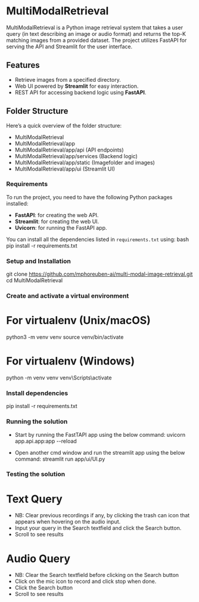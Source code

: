 # MultiModalRetrieval

MultiModalRetrieval is a Python image retrieval system that takes a user query (in text
describing an image or audio format) and returns the top-K matching images from a provided dataset.
The project utilizes FastAPI for serving the API and Streamlit for the user interface. 

## Features
- Retrieve images from a specified directory.
- Web UI powered by **Streamlit** for easy interaction.
- REST API for accessing backend logic using **FastAPI**.


## Folder Structure

Here’s a quick overview of the folder structure:
- MultiModalRetrieval 
- MultiModalRetrieval/app 
- MultiModalRetrieval/app/api (API endpoints)
- MultiModalRetrieval/app/services (Backend logic)
- MultiModalRetrieval/app/static (Imagefolder and images)
- MultiModalRetrieval/app/ui (Streamlit UI)



### Requirements

To run the project, you need to have the following Python packages installed:

- **FastAPI**: for creating the web API.
- **Streamlit**: for creating the web UI.
- **Uvicorn**: for running the FastAPI app.

You can install all the dependencies listed in `requirements.txt` using:
bash
pip install -r requirements.txt

### Setup and Installation
git clone https://github.com/mphoreuben-ai/multi-modal-image-retrieval.git
cd MultiModalRetrieval


### Create and activate a virtual environment
# For virtualenv (Unix/macOS)
python3 -m venv venv
source venv/bin/activate

# For virtualenv (Windows)
python -m venv venv
venv\Scripts\activate


### Install dependencies
pip install -r requirements.txt


### Running the solution
- Start by running the FastTAPI app using the below command:
uvicorn app.api.app:app --reload

- Open another cmd window and run the streamlit app using the below command:
streamlit run app/ui/UI.py

### Testing the solution
# Text Query
- NB: Clear previous recordings if any, by clicking the trash can icon that appears when hovering on the audio input.
- Input your query in the Search textfield and click the Search button.
- Scroll to see results
# Audio Query
- NB: Clear the Search textfield before clicking on the Search button
- Click on the mic icon to record and click stop when done.
- Click the Search button
- Scroll to see results


